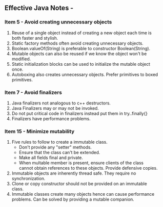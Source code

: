 ## Effective Java Notes -

### Item 5 - Avoid creating unnecessary objects
1. Reuse of a single object instead of creating a new object each time is both faster and stylish.
2. Static factory methods often avoid creating unnecessary objects. 
3. Boolean.valueOf(String) is preferable to constructor Boolean(String).
4. Mutable objects can also be reused if we know the object won't be modified.
5. Static initialization blocks can be used to initialize the mutable object once.
6. Autoboxing also creates unnecessary objects. Prefer primitives to boxed primitives.

### Item 7 - Avoid finalizers
1. Java finalizers not analogous to c++ destructors.
2. Java Finalizers may or may not be invoked.
3. Do not put critical code in finalizers instead put them in try..finally{}
4. Finalizers have performance problems.

### Item 15 - Minimize mutability
1. Five rules to follow to create a immutable class.
	* Don't provide any "setter" methods.
	* Ensure that the class can't be extended.
	* Make all fields final and private.
	* When multable member is present, ensure clients of the class cannot obtain references to these objects. Provide defensive copies.
2. Immutable objects are inherently thread safe. They require no synchronization.
3. Clone or copy constructor should not be provided on an immutable class.
3. Immutable classes create many objects hence can cause performance problems. Can be solved by providing a mutable companion.